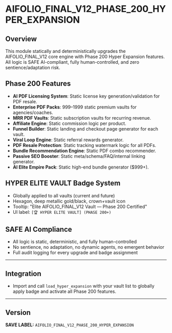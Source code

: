 # AIFOLIO_FINAL_V12_PHASE_200_HYPER_EXPANSION

## Overview

This module statically and deterministically upgrades the AIFOLIO_FINAL_V12 core engine with Phase 200 Hyper Expansion features. All logic is SAFE AI-compliant, fully human-controlled, and zero sentience/adaptation risk.

## Phase 200 Features

- **AI PDF Licensing System**: Static license key generation/validation for PDF resale.
- **Enterprise PDF Packs**: $999–$1999 static premium vaults for agencies/coaches.
- **MRR PDF Vaults**: Static subscription vaults for recurring revenue.
- **Affiliate Engine**: Static commission logic per product.
- **Funnel Builder**: Static landing and checkout page generator for each vault.
- **Viral Loop Engine**: Static referral rewards generator.
- **PDF Resale Protection**: Static tracking watermark logic for all PDFs.
- **Bundle Recommendation Engine**: Static PDF combo recommender.
- **Passive SEO Booster**: Static meta/schema/FAQ/internal linking generator.
- **AI Elite Empire Pack**: Static high-end bundle generator ($999+).

## HYPER ELITE VAULT Badge System

- Globally applied to all vaults (current and future)
- Hexagon, deep metallic gold/black, crown+vault icon
- Tooltip: "Elite AIFOLIO_FINAL_V12 Vault — Phase 200 Certified"
- UI label: `[🏆 HYPER ELITE VAULT] (PHASE 200+)`

## SAFE AI Compliance

- All logic is static, deterministic, and fully human-controlled
- No sentience, no adaptation, no dynamic agents, no emergent behavior
- Full audit logging for every upgrade and badge assignment

---

## Integration

- Import and call `load_hyper_expansion` with your vault list to globally apply badge and activate all Phase 200 features.

---

## Version

**SAVE LABEL:** `AIFOLIO_FINAL_V12_PHASE_200_HYPER_EXPANSION`
